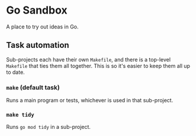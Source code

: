 # Go Sandbox

A place to try out ideas in Go.

## Task automation

Sub-projects each have their own `Makefile`, and there is a top-level `Makefile` that ties them all
together.  This is so it's easier to keep them all up to date.

### `make` (default task)

Runs a main program or tests, whichever is used in that sub-project.

### `make tidy`

Runs `go mod tidy` in a sub-project.

